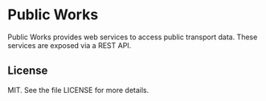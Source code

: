 # Public Works

Public Works provides web services to access public transport data. These
services are exposed via a REST API.

## License

MIT. See the file LICENSE for more details.

